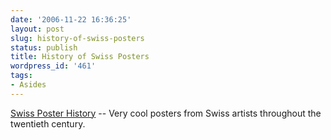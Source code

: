 ```yaml
---
date: '2006-11-22 16:36:25'
layout: post
slug: history-of-swiss-posters
status: publish
title: History of Swiss Posters
wordpress_id: '461'
tags:
- Asides
---
```


[Swiss Poster History](http://www.postershow.com/swiss_poster/poster_history.htm) -- Very cool posters from Swiss artists throughout the twentieth century.
